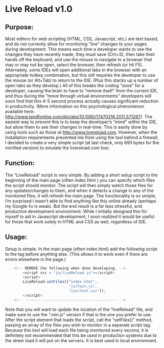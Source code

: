 # Live Reload v1.0
## Purpose: 
Most editors for web scripting (HTML, CSS, Javascript, etc.) are text based, and do not currently allow for monitoring “live” changes to your pages during development.  This  means each time a developer wants to see the changes they have recently made, they must save (Ctrl+S), then take their hands off the keyboard, and use the mouse to navigate to a browser that may or may not be open, select the browser, then refresh (or hit F5).  Alternately, some IDEs will open additional tabs in the browser with an appropriate hotkey combination, but this still requires the developer to use the mouse (or Alt+Tab) to return to the IDE.  (Plus this stacks up a number of open tabs as they develop.)  All of this breaks the coding “zone” for a developer, causing the brain to have to “remove itself” from the current IDE, and thus during the “move through virtual environments” developers will soon find that this 4-5 second process actually causes significant reduction in productivity.  (More information on this psychological phenomenon available here: http://www.tandfonline.com/doi/abs/10.1080/17470218.2011.571267).
The easiest way to prevent this is to keep the developer’s “mind” within the IDE, but allow them to see their changes in real-time.  This is easily done by using tools such as those at http://www.livereload.com.  However, when the installation requirements prevented me from using the tool behind a firewall, I decided to create a very simple script (at last check, only 693 bytes for the minified version) to emulate the livereload.com tool.  

## Function: 
The “LiveReload” script is very simple.  By adding a short setup script to the beginning of the main page (often index.html ) you can specify which files the script should monitor.  The script will then simply watch those files for any updates/changes to them, and when it detects a change in any of the monitored files, it will refresh the main page.  The functionality is so simple, I’m surprised I wasn’t able to find anything like this online already (perhaps my Google-fu is weak).  But the end result is a far less stressful, and productive development environment.  While I initially designed this for myself to aid in Javascript development, I soon realized it would be useful for those that work solely in HTML and CSS as well, regardless of IDE.  

## Usage: 
Setup is simple.  In the main page (often index.html) add the following script to the <HEAD> tag before anything else.  (This allows it to work even if there are errors elsewhere in the page.)  

```javascript
    <!-- REMOVE the following when done developing. -->
        <script src = "js/liveReload.js"></script>
        <script>
        LiveReload.setFiles(["index.html",
                             "js/test.js",
                             "css/test.css"]);
        </script>
    <!-- ------------------------------------------ -->
```
    
Note that you will want to update the location of the “liveReload” file, and make sure to use the “.min.js” version if that is the one you prefer to use.  
After the script element that loads the script, call the “setFiles()” method, passing an array of the files you wish to monitor in a separate script tag.  
Because this tool will load each file being monitored every second, it is definitely not recommended that this be used in production systems due to the sheer load it will put on the servers.  It is best used in local environment.
